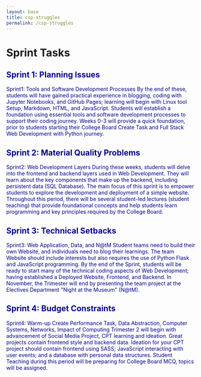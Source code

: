 ```yaml
---
layout: base
title: csp-struggles
permalink: /csp-struggles
---
```


<html lang="en">
<head>
  <meta charset="UTF-8">
  <meta name="viewport" content="width=device-width, initial-scale=1.0">
  <title>Weekly Perseverance</title>
  <style>
    .week1 { color: darkblue; }
    .week2 { color: darkblue; }
    .week3 { color: darkblue; }
    .week4 { color: darkblue; }
    .week5 { color: darkblue; }
    .week6 { color: darkblue; }
  </style>
</head>
<body>

  <h1>Sprint Tasks</h1>

  <div class="week1">
    <h2>Sprint 1: Planning Issues</h2>
    <p>Sprint1: Tools and Software Development Processes
By the end of these, students will have gained practical experience in blogging, coding with Jupyter Notebooks, and GitHub Pages; learning will begin with Linux tool Setup, Markdown, HTML, and JavaScript. Students will establish a foundation using essential tools and software development processes to support their coding journey. Weeks 0-3 will provide a quick foundation, prior to students starting their College Board Create Task and Full Stack Web Development with Python journey.</p>
  </div>

  <div class="week2">
    <h2>Sprint 2: Material Quality Problems</h2>
    <p>Sprint2: Web Development Layers
During these weeks, students will delve into the frontend and backend layers used in Web Development. They will learn about the key components that make up the backend, including persistent data (SQL Database). The main focus of this sprint is to empower students to explore the development and deployment of a simple website. Throughout this period, there will be several student-led lectures (student teaching) that provide foundational concepts and help students learn programming and key principles required by the College Board.</p>
  </div>

  <div class="week3">
    <h2>Sprint 3: Technical Setbacks</h2>
    <p>Sprint3: Web Application, Data, and N@tM
Student teams need to build their own Website, and individuals need to blog their learnings. The team Website should include interests but also requires the use of Python Flask and JavaScript programming. By the end of the Sprint, students will be ready to start many of the technical coding aspects of Web Development; having established a Deployed Website, Frontend, and Backend. In November, the Trimester will end by presenting the team project at the Electives Department "Night at the Museum" (N@tM).</p>
  </div>

  <div class="week4">
    <h2>Sprint 4: Budget Constraints</h2>
    <p>Sprint4: Warm-up Create Performance Task, Data Abstraction, Computer Systems, Networks, Impact of Computing
Trimester 2 will begin with advancement of Social Media Project, CPT learning and ideation. Great projects contain frontend style and backend data. Ideation for your CPT project should contain frontend using SASS; JavaScript interacting with user events; and a database with personal data structures. Student Teaching during this period will be preparing for College Board MCQ, topics will be assigned.</p>
  </div>


</body>
</html>
